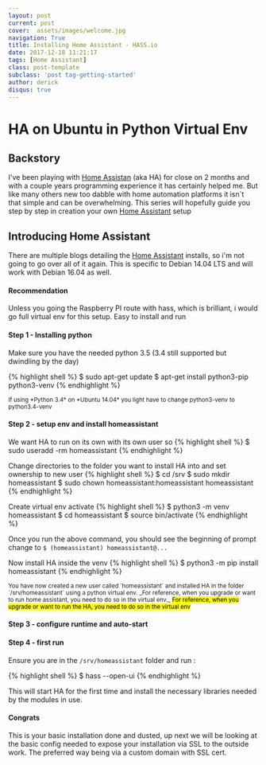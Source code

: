 ```yaml
---
layout: post
current: post
cover:  assets/images/welcome.jpg
navigation: True
title: Installing Home Assistant - HASS.io
date: 2017-12-18 11:21:17
tags: [Home Assistant]
class: post-template
subclass: 'post tag-getting-started'
author: derick 
disqus: true
---
```

# HA on Ubuntu in Python Virtual Env

## Backstory
I've been playing with [Home Assistan](https://home-assistant.io/) (aka HA) for close on 2 months and with a couple years programming experience it has certainly helped me. But like many others new too dabble with home automation platforms it isn`t that simple and can be overwhelming. This series will hopefully guide you step by step in creation your own [Home Assistant](https://home-assistant.io/) setup

## Introducing Home Assistant
There are multiple blogs detailing the [Home Assistant](https://home-assistant.io/) installs, so i'm not going to go over all of it again. This is specific to Debian 14.04 LTS and will work with Debian 16.04 as well.

#### Recommendation
Unless you going the Raspberry PI route with hass, which is brilliant, i would go full virtual env for this setup. Easy to install and run

#### Step 1 - Installing python
Make sure you have the needed python 3.5 (3.4 still supported but dwindling by the day)

{% highlight shell %}
$ sudo apt-get update
$ apt-get install python3-pip python3-venv
{% endhighlight %}

<small class="recap">
If using *Python 3.4* on *Ubuntu 14.04* you light have to change python3-venv to python3.4-venv
</small>

#### Step 2 - setup env and install homeassistant
We want HA to run on its own with its own user so
{% highlight shell %}
$ sudo useradd -rm homeassistant
{% endhighlight %}

Change directories to the folder you want to install HA into and set ownership to new user
{% highlight shell %}
$ cd /srv
$ sudo mkdir homeassistant
$ sudo chown homeassistant:homeassistant homeassistant
{% endhighlight %}

Create virtual env activate
{% highlight shell %}
$ python3 -m venv homeassistant
$ cd homeassistant
$ source bin/activate
{% endhighlight %}

Once you run the above command, you should see the beginning of prompt change to `$ (homeassistant) homeassistant@...`

Now install HA inside the venv
{% highlight shell %}
$ python3 -m pip install homeassistant
{% endhighlight %}

<small class="recap">
You have now created a new user called `homeassistant` and installed HA in the folder `/srv/homeassistant` using a python virtual env. _For reference, when you upgrade or want to run home assistant, you need to do so in the virtual env._ <mark> For reference, when you upgrade or want to run the HA, you need to do so in the virtual env</mark>
</small>

#### Step 3 - configure runtime and auto-start

#### Step 4 - first run
Ensure you are in the `/srv/homeassistant` folder and run :

{% highlight shell %}
$ hass --open-ui
{% endhighlight %}

This will start HA for the first time and install the necessary libraries needed by the modules in use.

#### Congrats
This is your basic installation done and dusted, up next we will be looking at the basic config needed to expose your installation via SSL to the outside work. The preferred way being via a custom domain with SSL cert.